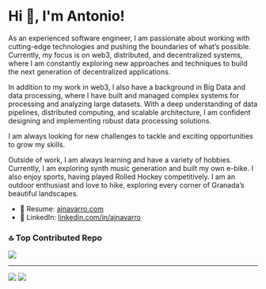 # Hi 👋, I'm Antonio!

As an experienced software engineer, I am passionate about working with cutting-edge technologies and pushing the boundaries of what’s possible. Currently, my focus is on web3, distributed, and decentralized systems, where I am constantly exploring new approaches and techniques to build the next generation of decentralized applications.

In addition to my work in web3, I also have a background in Big Data and data processing, where I have built and managed complex systems for processing and analyzing large datasets. With a deep understanding of data pipelines, distributed computing, and scalable architecture, I am confident designing and implementing robust data processing solutions.

I am always looking for new challenges to tackle and exciting opportunities to grow my skills.

Outside of work, I am always learning and have a variety of hobbies. Currently, I am exploring synth music generation and built my own e-bike. I also enjoy sports, having played Rolled Hockey competitively. I am an outdoor enthusiast and love to hike, exploring every corner of Granada’s beautiful landscapes.

- 📄 Resume: [ajnavarro.com](https://ajnavarro.com)
- 📐 LinkedIn: [linkedin.com/in/ajnavarro](https://www.linkedin.com/in/ajnavarro/)

### 🔝 Top Contributed Repo

![](https://github-contributor-stats.vercel.app/api?username=ajnavarro&limit=15&theme=onedark&combine_all_yearly_contributions=true)

---
[![](https://visitcount.itsvg.in/api?id=ajnavarro&icon=0&color=0)]()
![](https://hit.yhype.me/github/profile?user_id=1196465)
